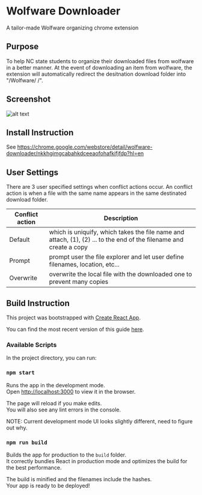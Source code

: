 # Wolfware Downloader
A tailor-made Wolfware organizing chrome extension

## Purpose
To help NC state students to organize their downloaded files from wolfware in a better manner. At the event of downloading an item from wolfware, the extension will automatically redirect the desitnation download folder into "/Wolfware/ <Class Code> /".

## Screenshot
![alt text][screenshot]

[screenshot]: http://imgur.com/XZ3dy3Zl.png

## Install Instruction
See https://chrome.google.com/webstore/detail/wolfware-downloader/nkkhgimgcabahkdceeaofohafkifjfdp?hl=en

## User Settings
There are 3 user specified settings when conflict actions occur. An conflict action is when a file with the same name appears in the same destinated download folder. 

| Conflict action | Description |
|-----------------|-------------|
|Default          | which is uniquify, which takes the file name and attach, (1), (2) ... to the end of the filename and create a copy|
|Prompt           | prompt user the file explorer and let user define filenames, location, etc...|
|Overwrite        |overwrite the local file with the downloaded one to prevent many copies| 


## Build Instruction

This project was bootstrapped with [Create React App](https://github.com/facebookincubator/create-react-app).

You can find the most recent version of this guide [here](https://github.com/facebookincubator/create-react-app/blob/master/packages/react-scripts/template/README.md).

### Available Scripts

In the project directory, you can run:

### `npm start`

Runs the app in the development mode.<br>
Open [http://localhost:3000](http://localhost:3000) to view it in the browser.

The page will reload if you make edits.<br>
You will also see any lint errors in the console.

NOTE: Current development mode UI looks slightly different, need to figure out why. 

### `npm run build`

Builds the app for production to the `build` folder.<br>
It correctly bundles React in production mode and optimizes the build for the best performance.

The build is minified and the filenames include the hashes.<br>
Your app is ready to be deployed!

